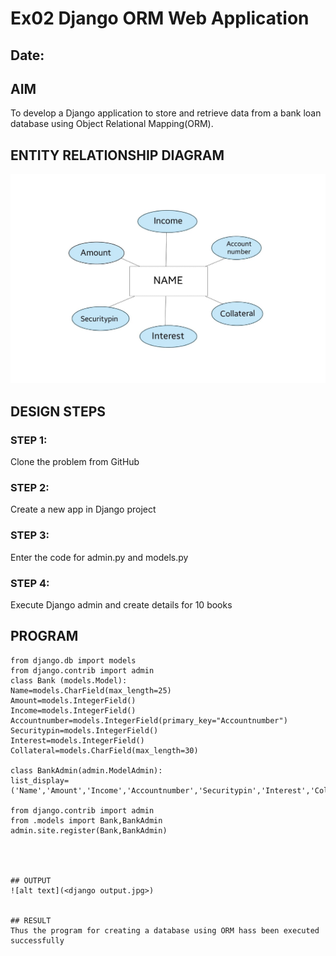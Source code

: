 # Ex02 Django ORM Web Application
## Date: 

## AIM
To develop a Django application to store and retrieve data from a bank loan database using Object Relational Mapping(ORM).

## ENTITY RELATIONSHIP DIAGRAM
 ![alt text](<django flowchart.jpg>)


## DESIGN STEPS

### STEP 1:
Clone the problem from GitHub

### STEP 2:
Create a new app in Django project

### STEP 3:
Enter the code for admin.py and models.py

### STEP 4:
Execute Django admin and create details for 10 books

## PROGRAM
 ```
 from django.db import models
from django.contrib import admin
class Bank (models.Model):
 Name=models.CharField(max_length=25)
 Amount=models.IntegerField()
 Income=models.IntegerField()
 Accountnumber=models.IntegerField(primary_key="Accountnumber")
 Securitypin=models.IntegerField()
 Interest=models.IntegerField()
 Collateral=models.CharField(max_length=30)

class BankAdmin(admin.ModelAdmin):
 list_display=('Name','Amount','Income','Accountnumber','Securitypin','Interest','Collateral')

from django.contrib import admin
from .models import Bank,BankAdmin
admin.site.register(Bank,BankAdmin)




## OUTPUT
 ![alt text](<django output.jpg>)


## RESULT
Thus the program for creating a database using ORM hass been executed successfully
